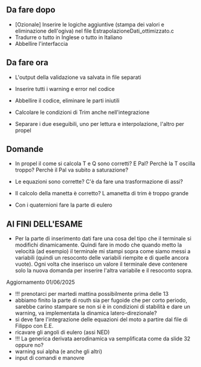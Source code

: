 ## Da fare dopo
- [Ozionale] Inserire le logiche aggiuntive (stampa dei valori e eliminazione dell'ogiva) nel file EstrapolazioneDati_ottimizzato.c
- Tradurre o tutto in Inglese o tutto in Italiano
- Abbellire l'interfaccia

## Da fare ora
- L'output della validazione va salvata in file separati
- Inserire tutti i warning e error nel codice
- Abbellire il codice, eliminare le parti iniutili

- Calcolare le condizioni di Trim anche nell'integrazione
- Separare i due eseguibili, uno per lettura e interpolazione, l'altro per propel

## Domande
- In propel il come si calcola T e Q sono corretti? E Pal? Perchè la T oscilla troppo? Perchè il Pal va subito a saturazione?
- Le equazioni sono corrette? C'è da fare una trasformazione di assi?
- Il calcolo della manetta è corretto? L amanetta di trim è troppo grande 

- Con i quaternioni fare la parte di eulero

## AI FINI DELL'ESAME
- Per la parte di inserimento dati fare una cosa del tipo che il terminale si modifichi dinamicamente. Quindi fare in modo che quando metto la velocità (ad esempio) il terminale mi stampi sopra come siamo messi a variabili (quindi un resoconto delle variabili riempite e di quelle ancora vuote). Ogni volta che inserisco un valore il terminale deve contenere solo la nuova domanda per inserire l'altra variabile e il resoconto sopra.

Aggiornamento 01/06/2025
- !!! prenotarci per martedi mattina possibilmente prima delle 13
- abbiamo finito la parte di routh sia per fugoide che per corto periodo, sarebbe carino stampare se non si è in condizioni di stabilità e dare un warning, va implementata la dinamica latero-direzionale? 
- si deve fare l'integrazione delle equazioni del moto a partire dal file di Filippo con E.E.
- ricavare gli angoli di eulero (assi NED)
- !!! La generica derivata aerodinamica va semplificata come da slide 32 oppure no?
- warning sui alpha (e anche gli altri)
- input di comandi e manovre